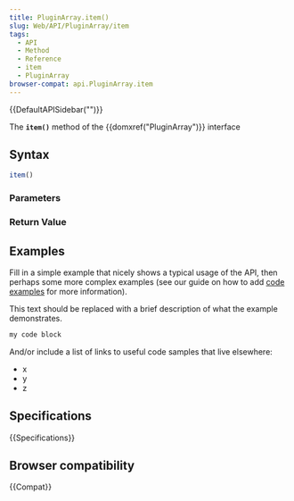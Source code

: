 ```yaml
---
title: PluginArray.item()
slug: Web/API/PluginArray/item
tags:
  - API
  - Method
  - Reference
  - item
  - PluginArray
browser-compat: api.PluginArray.item
---
```

{{DefaultAPISidebar("")}}

The **`item()`** method of the {{domxref("PluginArray")}} interface 

## Syntax

```js
item()
```

### Parameters



### Return Value



## Examples

Fill in a simple example that nicely shows a typical usage of the API, then perhaps some more complex examples (see our guide on how to add [code examples](/en-US/docs/MDN/Contribute/Structures/Code_examples) for more information).

This text should be replaced with a brief description of what the example demonstrates.

```js
my code block
```

And/or include a list of links to useful code samples that live elsewhere:

*   x
*   y
*   z

## Specifications

{{Specifications}}

## Browser compatibility

{{Compat}}

